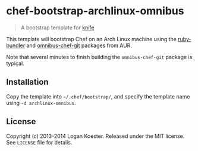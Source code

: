 # chef-bootstrap-archlinux-omnibus

> A bootstrap template for [knife](http://docs.opscode.com/knife.html)

This template will bootstrap Chef on an Arch Linux machine using the
[ruby-bundler](https://aur.archlinux.org/packages/ruby-bundler/) and
[omnibus-chef-git](https://aur.archlinux.org/packages/omnibus-chef-git) packages from AUR.

Note that several minutes to finish building the `omnibus-chef-git` package is typical.

## Installation

Copy the template into `~/.chef/bootstrap/`, and specify the template name using `-d archlinux-omnibus`.

## License

Copyright (c) 2013-2014 Logan Koester. Released under the MIT license. See `LICENSE` file for details.

